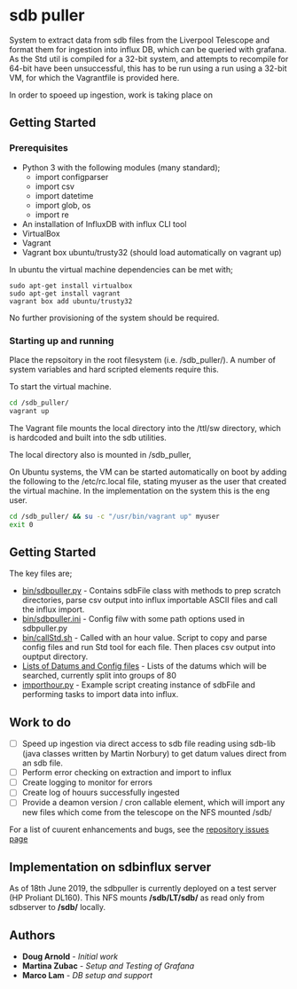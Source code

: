 # sdb puller

System to extract data from sdb files from the Liverpool Telescope and format them for ingestion into influx DB, which can be queried with grafana.
As the Std util is compiled for a 32-bit system, and attempts to recompile for 64-bit have been unsuccessful, this has to be run using a run using a 32-bit VM, for which the Vagrantfile is provided here.

In order to spoeed up ingestion, work is taking place on

## Getting Started



### Prerequisites

* Python 3 with the following modules (many standard);
  * import configparser
  * import csv
  * import datetime
  * import glob, os
  * import re
* An installation of InfluxDB with influx CLI tool
* VirtualBox
* Vagrant
* Vagrant box ubuntu/trusty32 (should load automatically on vagrant up)


In ubuntu the virtual machine dependencies can be met with;

```
sudo apt-get install virtualbox
sudo apt-get install vagrant
vagrant box add ubuntu/trusty32
```

No further provisioning of the system should be required.

### Starting up and running

Place the repsoitory in the root filesystem (i.e. /sdb_puller/). A number of system variables and hard scripted elements require this.

To start the virtual machine.

```sh
cd /sdb_puller/
vagrant up
```

The Vagrant file mounts the local directory into the /ttl/sw directory, which is hardcoded and built into the sdb utilities.

The local directory also is mounted in /sdb_puller,

On Ubuntu systems, the VM can be started automatically on boot by adding the following to the /etc/rc.local file, stating myuser as the user that created the virtual machine. In the implementation on the system this is the eng user.

```sh
cd /sdb_puller/ && su -c "/usr/bin/vagrant up" myuser
exit 0
```

## Getting Started

The key files are;

* [bin/sdbpuller.py](bin/sdbpuller.py) - Contains sdbFile class with methods to prep scratch directories, parse csv output into influx importable ASCII files and call the influx import.
* [bin/sdbpuller.ini](bin/sdbpuller.ini) - Config filw with some path options used in sdbpuller.py
* [bin/callStd.sh](bin/callStd.sh) - Called with an hour value. Script to copy and parse config files and run Std tool for each file. Then places csv output into ouptput directory.
* [Lists of Datums and Config files](conf/datums/) - Lists of the datums which will be searched, currently split into groups of 80
* [importhour.py](bin/importhour.py) - Example script creating instance of sdbFile and performing tasks to import data into influx.

## Work to do
- [ ] Speed up ingestion via direct access to sdb file reading using sdb-lib (java classes written by Martin Norbury) to get datum values direct from an sdb file.
- [ ] Perform error checking on extraction and import to influx
- [ ] Create logging to monitor for errors
- [ ] Create log of houurs successfully ingested
- [ ] Provide a deamon version / cron callable element, which will import any new files which come from the telescope on the NFS mounted /sdb/

For a list of cuurent enhancements and bugs, see the [repository issues page](/issues/) 


## Implementation on sdbinflux server

As of 18th June 2019, the sdbpuller is currently deployed on a test server (HP Proliant DL160). This NFS mounts **/sdb/LT/sdb/** as read only from sdbserver to **/sdb/** locally.



## Authors


* **Doug Arnold** - *Initial work*
* **Martina Zubac** - *Setup and Testing of Grafana*
* **Marco Lam** - *DB setup and support*
